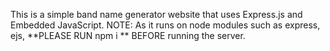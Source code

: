 This is a simple band name generator website that uses Express.js and Embedded JavaScript. 
NOTE: As it runs on node modules such as express, ejs, **PLEASE RUN npm i ** BEFORE running the server.

